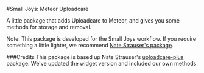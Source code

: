 #Small Joys: Meteor Uploadcare

A little package that adds Uploadcare to Meteor, and gives you some methods for storage and removal.

Note: This package is developed for the Small Joys workflow. If you require something a little lighter, we recommend <a href="https://github.com/nate-strauser/meteor-uploadcare-plus/">Nate Strauser's package</a>.

###Credits
This package is based up Nate Strauser's <a href="https://github.com/nate-strauser/meteor-uploadcare-plus/">uploadcare-plus</a> package. We've updated the widget version and included our own methods.
